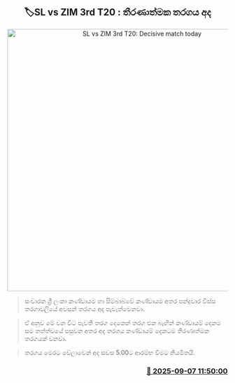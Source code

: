 <p align='center'><b><h2 align='center' title='SL vs ZIM 3rd T20: Decisive match today'>🏷SL vs ZIM 3rd T20 : තීරණාත්මක තරගය අද</h2></b></p>
<p align='center'><img src='https://helakuru.sgp1.cdn.digitaloceanspaces.com/esana/images/lib/srilanka-vs-zim-odi1.jpg' width='600' alt='SL vs ZIM 3rd T20: Decisive match today'></p>

> සංචාරක ශ්‍රී ලංකා කණ්ඩායම හා සිම්බාබ්වේ කණ්ඩායම අතර පන්දුවාර විස්ස තරගාවලියේ අවසන් තරගය අද පැවැත්වෙනවා.

> ඒ අනුව මේ වන විට පැවති තරග දෙකෙන් තරග එක බැඟින් කණ්ඩායම් දෙකම සම තත්ත්වයේ පසුවන අතර අද තරගය කණ්ඩායම් දෙකටම තීරණාත්මක තරගයක් වනවා.

> තරගය මෙරට වේලාවෙන් අද සවස 5.00ට ආරම්භ වීමට නියමිතයි.



<h3 align='right'><a href='https://www.helakuru.lk/esana/p/113385/'>📅 2025-09-07 11:50:00</a></h3>
